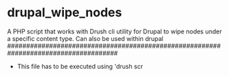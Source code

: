 # drupal_wipe_nodes
A PHP script that works with Drush cli utility for Drupal to wipe nodes under a specific content type.
Can also be used within drupal
#####################################################################################
 * This file has to be executed using 'drush scr <script name>'.
 * Ensure this file is inside Drupal public root.
#####################################################################################
  
 
  
  
